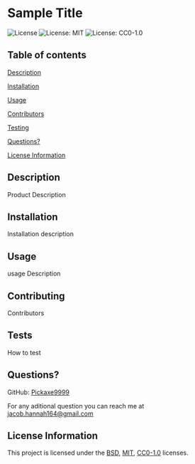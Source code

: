 # Sample Title

![License](https://img.shields.io/badge/License-BSD_3--Clause-blue.svg)
![License: MIT](https://img.shields.io/badge/License-MIT-yellow.svg)
![License: CC0-1.0](https://licensebuttons.net/l/zero/1.0/80x15.png)


## Table of contents
[Description](#description)

[Installation](#installation)

[Usage](#usage)

[Contributors](#contributing)

[Testing](#tests)

[Questions?](#questions)

[License Information](#license-information)

## Description
Product Description

## Installation
Installation description

## Usage
usage Description

## Contributing
Contributors

## Tests
How to test

## Questions?
GitHub: [Pickaxe9999](https://github.com/Pickaxe9999)

For any aditional question you can reach me at [jacob.hannah164@gmail.com](jacob.hannah164@gmail.com)

## License Information
This project is licensed under the [BSD](https://opensource.org/licenses/BSD-3-Clause), [MIT](https://opensource.org/licenses/MIT), [CC0-1.0](https://creativecommons.org/publicdomain/zero/1.0/) licenses. 
